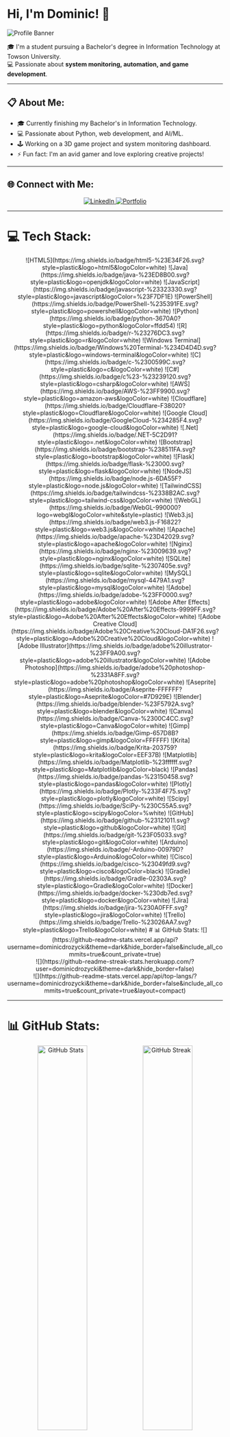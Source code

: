 # Hi, I'm Dominic! 👋

![Profile Banner](https://github.com/user-attachments/assets/e26f6218-f607-49c0-b26b-97cc0ee79960)

🎓 I'm a student pursuing a Bachelor's degree in Information Technology at Towson University. <br>
💻 Passionate about **system monitoring, automation, and game development**.

---

## 📋 About Me:
- 🎓 Currently finishing my Bachelor's in Information Technology.
- 💻 Passionate about Python, web development, and AI/ML.
- 🕹️ Working on a 3D game project and system monitoring dashboard.
- ⚡ Fun fact: I'm an avid gamer and love exploring creative projects!

---

## 🌐 Connect with Me:
<p align="center">
    <a href="https://www.linkedin.com/in/dominicrozycki" target="_blank">
        <img src="https://img.shields.io/badge/LinkedIn-blue?style=for-the-badge&logo=linkedin" alt="LinkedIn">
    </a>
    <a href="https://dominicrozycki.github.io/" target="_blank">
        <img src="https://img.shields.io/badge/Portfolio-blueviolet?style=for-the-badge&logo=github" alt="Portfolio">
    </a>
</p>

---

# 💻 Tech Stack:
<p align="center">
    ![HTML5](https://img.shields.io/badge/html5-%23E34F26.svg?style=plastic&logo=html5&logoColor=white) ![Java](https://img.shields.io/badge/java-%23ED8B00.svg?style=plastic&logo=openjdk&logoColor=white) ![JavaScript](https://img.shields.io/badge/javascript-%23323330.svg?style=plastic&logo=javascript&logoColor=%23F7DF1E) ![PowerShell](https://img.shields.io/badge/PowerShell-%235391FE.svg?style=plastic&logo=powershell&logoColor=white) ![Python](https://img.shields.io/badge/python-3670A0?style=plastic&logo=python&logoColor=ffdd54) ![R](https://img.shields.io/badge/r-%23276DC3.svg?style=plastic&logo=r&logoColor=white) ![Windows Terminal](https://img.shields.io/badge/Windows%20Terminal-%234D4D4D.svg?style=plastic&logo=windows-terminal&logoColor=white) ![C](https://img.shields.io/badge/c-%2300599C.svg?style=plastic&logo=c&logoColor=white) ![C#](https://img.shields.io/badge/c%23-%23239120.svg?style=plastic&logo=csharp&logoColor=white) ![AWS](https://img.shields.io/badge/AWS-%23FF9900.svg?style=plastic&logo=amazon-aws&logoColor=white) ![Cloudflare](https://img.shields.io/badge/Cloudflare-F38020?style=plastic&logo=Cloudflare&logoColor=white) ![Google Cloud](https://img.shields.io/badge/GoogleCloud-%234285F4.svg?style=plastic&logo=google-cloud&logoColor=white) ![.Net](https://img.shields.io/badge/.NET-5C2D91?style=plastic&logo=.net&logoColor=white) ![Bootstrap](https://img.shields.io/badge/bootstrap-%238511FA.svg?style=plastic&logo=bootstrap&logoColor=white) ![Flask](https://img.shields.io/badge/flask-%23000.svg?style=plastic&logo=flask&logoColor=white) ![NodeJS](https://img.shields.io/badge/node.js-6DA55F?style=plastic&logo=node.js&logoColor=white) ![TailwindCSS](https://img.shields.io/badge/tailwindcss-%2338B2AC.svg?style=plastic&logo=tailwind-css&logoColor=white) ![WebGL](https://img.shields.io/badge/WebGL-990000?logo=webgl&logoColor=white&style=plastic) ![Web3.js](https://img.shields.io/badge/web3.js-F16822?style=plastic&logo=web3.js&logoColor=white) ![Apache](https://img.shields.io/badge/apache-%23D42029.svg?style=plastic&logo=apache&logoColor=white) ![Nginx](https://img.shields.io/badge/nginx-%23009639.svg?style=plastic&logo=nginx&logoColor=white) ![SQLite](https://img.shields.io/badge/sqlite-%2307405e.svg?style=plastic&logo=sqlite&logoColor=white) ![MySQL](https://img.shields.io/badge/mysql-4479A1.svg?style=plastic&logo=mysql&logoColor=white) ![Adobe](https://img.shields.io/badge/adobe-%23FF0000.svg?style=plastic&logo=adobe&logoColor=white) ![Adobe After Effects](https://img.shields.io/badge/Adobe%20After%20Effects-9999FF.svg?style=plastic&logo=Adobe%20After%20Effects&logoColor=white) ![Adobe Creative Cloud](https://img.shields.io/badge/Adobe%20Creative%20Cloud-DA1F26.svg?style=plastic&logo=Adobe%20Creative%20Cloud&logoColor=white) ![Adobe Illustrator](https://img.shields.io/badge/adobe%20illustrator-%23FF9A00.svg?style=plastic&logo=adobe%20illustrator&logoColor=white) ![Adobe Photoshop](https://img.shields.io/badge/adobe%20photoshop-%2331A8FF.svg?style=plastic&logo=adobe%20photoshop&logoColor=white) ![Aseprite](https://img.shields.io/badge/Aseprite-FFFFFF?style=plastic&logo=Aseprite&logoColor=#7D929E) ![Blender](https://img.shields.io/badge/blender-%23F5792A.svg?style=plastic&logo=blender&logoColor=white) ![Canva](https://img.shields.io/badge/Canva-%2300C4CC.svg?style=plastic&logo=Canva&logoColor=white) ![Gimp](https://img.shields.io/badge/Gimp-657D8B?style=plastic&logo=gimp&logoColor=FFFFFF) ![Krita](https://img.shields.io/badge/Krita-203759?style=plastic&logo=krita&logoColor=EEF37B) ![Matplotlib](https://img.shields.io/badge/Matplotlib-%23ffffff.svg?style=plastic&logo=Matplotlib&logoColor=black) ![Pandas](https://img.shields.io/badge/pandas-%23150458.svg?style=plastic&logo=pandas&logoColor=white) ![Plotly](https://img.shields.io/badge/Plotly-%233F4F75.svg?style=plastic&logo=plotly&logoColor=white) ![Scipy](https://img.shields.io/badge/SciPy-%230C55A5.svg?style=plastic&logo=scipy&logoColor=%white) ![GitHub](https://img.shields.io/badge/github-%23121011.svg?style=plastic&logo=github&logoColor=white) ![Git](https://img.shields.io/badge/git-%23F05033.svg?style=plastic&logo=git&logoColor=white) ![Arduino](https://img.shields.io/badge/-Arduino-00979D?style=plastic&logo=Arduino&logoColor=white) ![Cisco](https://img.shields.io/badge/cisco-%23049fd9.svg?style=plastic&logo=cisco&logoColor=black) ![Gradle](https://img.shields.io/badge/Gradle-02303A.svg?style=plastic&logo=Gradle&logoColor=white) ![Docker](https://img.shields.io/badge/docker-%230db7ed.svg?style=plastic&logo=docker&logoColor=white) ![Jira](https://img.shields.io/badge/jira-%230A0FFF.svg?style=plastic&logo=jira&logoColor=white) ![Trello](https://img.shields.io/badge/Trello-%23026AA7.svg?style=plastic&logo=Trello&logoColor=white)
# 📊 GitHub Stats:
![](https://github-readme-stats.vercel.app/api?username=dominicdrozycki&theme=dark&hide_border=false&include_all_commits=true&count_private=true)<br/>
![](https://github-readme-streak-stats.herokuapp.com/?user=dominicdrozycki&theme=dark&hide_border=false)<br/>
![](https://github-readme-stats.vercel.app/api/top-langs/?username=dominicdrozycki&theme=dark&hide_border=false&include_all_commits=true&count_private=true&layout=compact)

</p>


---

# 📊 GitHub Stats:
<p align="center">
    <img src="https://github-readme-stats.vercel.app/api?username=dominicdrozycki&theme=dark&hide_border=false&include_all_commits=true&count_private=true" alt="GitHub Stats" width="48%" />
    <img src="https://github-readme-streak-stats.herokuapp.com/?user=dominicdrozycki&theme=dark&hide_border=false" alt="GitHub Streak" width="48%" />
</p>

<p align="center">
    <img src="https://github-readme-stats.vercel.app/api/top-langs/?username=dominicdrozycki&theme=dark&hide_border=false&include_all_commits=true&count_private=true&layout=compact" alt="Top Languages" width="48%" />
</p>

---

![Visitor Badge](https://visitcount.itsvg.in/api?id=dominicdrozycki&icon=0&color=0)

---

## 💰 You can help me by Donating:
<p align="center">
    <a href="https://buymeacoffee.com/dominicdroh" target="_blank">
        <img src="https://img.shields.io/badge/Buy%20Me%20a%20Coffee-ffdd00?style=for-the-badge&logo=buy-me-a-coffee&logoColor=black" alt="Buy Me a Coffee">
    </a>
</p>

---

<!-- Proudly created with GPRM ( https://gprm.itsvg.in ) -->
